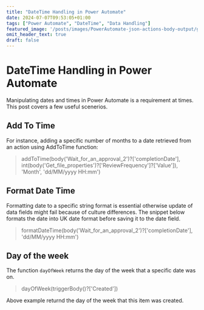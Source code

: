 ```yaml
---
title: "DateTime Handling in Power Automate"
date: 2024-07-07T09:53:05+01:00
tags: ["Power Automate", "DateTime", "Data Handling"]
featured_image: '/posts/images/PowerAutomate-json-actions-body-output/get_approval_details.png'
omit_header_text: true
draft: false
---
```


# DateTime Handling in Power Automate

Manipulating dates and times in Power Automate is a requirement at times. This post covers a few useful scenerios.

## Add To Time

For instance, adding a specific number of months to a date retrieved from an action using AddToTime function:

> addToTime(body('Wait_for_an_approval_2')?['completionDate'], int(body('Get_file_properties')?['ReviewFrequency']?['Value']), 'Month', 'dd/MM/yyyy HH:mm')

## Format Date Time

Formatting date to a specific string format is essential otherwise update of data fields might fail because of culture differences. The snippet below formats the date into UK date format before saving it to the date field.

> formatDateTime(body('Wait_for_an_approval_2')?['completionDate'], 'dd/MM/yyyy HH:mm')

## Day of the week

The function `dayOfWeek` returns the day of the week that a specific date was on.

> dayOfWeek(triggerBody()?['Created'])

Above example returnd the day of the week that this item was created.
